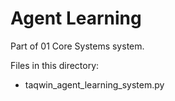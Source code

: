 # Agent Learning

Part of 01 Core Systems system.

Files in this directory:
- taqwin_agent_learning_system.py
